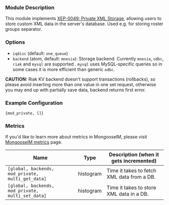 ### Module Description
This module implements [XEP-0049: Private XML Storage](http://xmpp.org/extensions/xep-0049.html), allowing users to store custom XML data in the server's database. Used e.g. for storing roster groups separator.

### Options
* `iqdisc` (default: `one_queue`)
* `backend` (atom, default: `mnesia`): Storage backend. Currently `mnesia`, `odbc`, `riak` and `mysql` are supported . `mysql` uses MySQL-specific queries so in some cases it is more efficient than generic `odbc`.

**CAUTION:**  Riak KV backend doesn't support transactions (rollbacks), so please avoid inserting more
than one value in one set request, otherwise you may end up with partially save data, backend returns
first error.

### Example Configuration
```
{mod_private, []}
```

### Metrics

If you'd like to learn more about metrics in MongooseIM, please visit [MongooseIM metrics](../operation-and-maintenance/Mongoose-metrics.md) page.

| Name | Type | Description (when it gets incremented) |
| ---- | ---- | -------------------------------------- |
| `[global, backends, mod_private, multi_get_data]` | histogram | Time it takes to fetch XML data from a DB. |
| `[global, backends, mod_private, multi_set_data]` | histogram | Time it takes to store XML data in a DB. |

